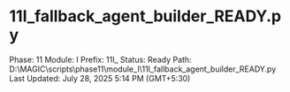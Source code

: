 # 11I_fallback_agent_builder_READY.py

Phase: 11
Module: I
Prefix: 11I_
Status: Ready
Path: D:\MAGIC\scripts\phase11\module_I\11I_fallback_agent_builder_READY.py
Last Updated: July 28, 2025 5:14 PM (GMT+5:30)